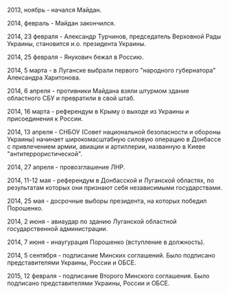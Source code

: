 2013, ноябрь - начался Майдан.

2014, февраль - Майдан закончился.

2014, 23 февраля - Александр Турчинов, председатель Верховной Рады Украины, становится и.о. президента Украины.

2014, 25 февраля - Янукович бежал в Россию.

2014, 5 марта - в Луганске выбрали первого "народного губернатора" Александра Харитонова.

2014, 6 апреля - противники Майдана взяли штурмом здание областного СБУ и превратили в свой штаб.

2014, 16 марта - референдум в Крыму о выходе из Украины и присоединения к России.

2014, 13 апреля - СНБОУ (Совет национальной безопасности и обороны Украины) начинает широкомасштабную силовую операцию в Донбассе с привлечением армии, авиации и артиллерии, названную в Киеве "антитеррористической".

2014, 27 апреля - провозглашение ЛНР.

2014, 11-12 мая - референдум в Донбасской и Луганской областях, по результатам которых они признают себя независимыми государствами.

2014, 25 мая - досрочные выборы президента, на которых победил Порошенко.

2014, 2 июня - авиаудар по зданию Луганской областной государственной администрации.

2014, 7 июня - инаугурация Порошенко (вступление в должность).

2014, 5 сентября - подписание Минских соглашений. Было подписано представителями Украины, России и ОБСЕ.

2015, 12 февраля - подписание Второго Минского соглашения. Было подписано представителями Украины, России и ОБСЕ.